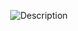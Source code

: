 <p align="center">
  <img src="https://github.com/satucat/satucat/blob/main/jiggywithit.gif?raw=true" alt="Description" />
</p>
